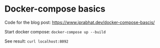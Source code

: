# Docker-compose basics

Code for the blog post: https://www.iprabhat.dev/docker-compose-bascis/

Start docker compose: `docker-compose up --build`

See result: `curl localhost:8092`

